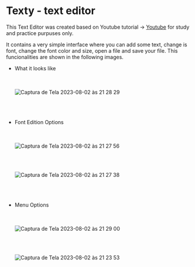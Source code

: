 # Texty - text editor
This Text Editor was created based on Youtube tutorial -> [Youtube](https://rb.gy/a3u0v) for study and practice purpuses only.

It contains a very simple interface where you can add some text, change is font, change the font color and size, open a file and save your file. 
This funcionalities are shown in the following images.

<ul>
  <li>What it looks like</li>
  <br>
  <br>

  ![Captura de Tela 2023-08-02 às 21 28 29](https://github.com/larissaborsari/texty/assets/81311347/d23de2ff-a768-4d2a-8872-9b0ec5a18765)

  <br>
  <br>
  <br>

  <li>Font Edition Options</li>
  <br>
  <br>
  
![Captura de Tela 2023-08-02 às 21 27 56](https://github.com/larissaborsari/texty/assets/81311347/42f9a3ab-5e5f-426e-88ce-850dfb207680)

<br>
<br>

![Captura de Tela 2023-08-02 às 21 27 38](https://github.com/larissaborsari/texty/assets/81311347/ec47869c-52fc-4867-b8db-d68810470dba)

<br>
<Br>
<br>

<li>Menu Options</li>
<br>
<br>

![Captura de Tela 2023-08-02 às 21 29 00](https://github.com/larissaborsari/texty/assets/81311347/1db1eff1-79a6-4109-bf80-05937f9c9955)

<br>
<br>

![Captura de Tela 2023-08-02 às 21 23 53](https://github.com/larissaborsari/texty/assets/81311347/3a720fdd-3de9-4d82-b3fe-30d0901630c4)

</ul>
